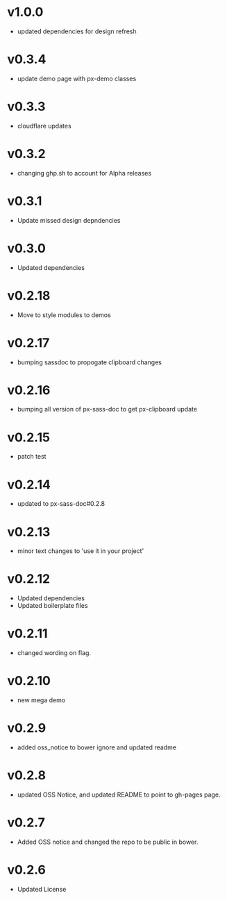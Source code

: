 v1.0.0
==================
* updated dependencies for design refresh

v0.3.4
==================
* update demo page with px-demo classes

v0.3.3
==================
* cloudflare updates

v0.3.2
==================
* changing ghp.sh to account for Alpha releases

v0.3.1
==================
* Update missed design depndencies

v0.3.0
==================
* Updated dependencies

v0.2.18
==================
* Move to style modules to demos

v0.2.17
==================
* bumping sassdoc to propogate clipboard changes


v0.2.16
==================
* bumping all version of px-sass-doc to get px-clipboard update


v0.2.15
==================
* patch test

v0.2.14
==============================
* updated to px-sass-doc#0.2.8

v0.2.13
==============================
* minor text changes to 'use it in your project'

v0.2.12
==============================
* Updated dependencies
* Updated boilerplate files

v0.2.11
==============================
* changed wording on flag.

v0.2.10
==============================
* new mega demo

v0.2.9
==============================
* added oss_notice to bower ignore and updated readme

v0.2.8
==============================
* updated OSS Notice, and updated README to point to gh-pages page.

v0.2.7
==============================
* Added OSS notice and changed the repo to be public in bower.

v0.2.6
=======================
* Updated License
